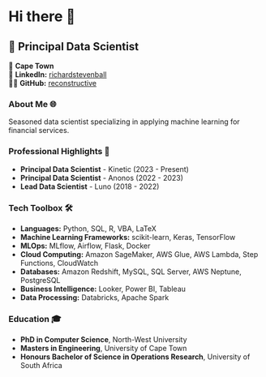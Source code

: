 # Hi there 👋

## 🚀 Principal Data Scientist

📍 **Cape Town**  
🔗 **LinkedIn:** [richardstevenball](https://linkedin.com/in/richardstevenball)  
👨‍💻 **GitHub:** [reconstructive](https://github.com/reconstructive)

### About Me 🌐
Seasoned data scientist specializing in applying machine learning for financial services. 

### Professional Highlights 🌟
- **Principal Data Scientist** - Kinetic (2023 - Present)
- **Principal Data Scientist** - Anonos (2022 - 2023)
- **Lead Data Scientist** - Luno (2018 - 2022)

### Tech Toolbox 🛠️
- **Languages:** Python, SQL, R, VBA, LaTeX
- **Machine Learning Frameworks:** scikit-learn, Keras, TensorFlow
- **MLOps:** MLflow, Airflow, Flask, Docker
- **Cloud Computing:** Amazon SageMaker, AWS Glue, AWS Lambda, Step Functions, CloudWatch
- **Databases:** Amazon Redshift, MySQL, SQL Server, AWS Neptune, PostgreSQL
- **Business Intelligence:** Looker, Power BI, Tableau
- **Data Processing:** Databricks, Apache Spark

### Education 🎓
- **PhD in Computer Science**, North-West University
- **Masters in Engineering**, University of Cape Town
- **Honours Bachelor of Science in Operations Research**, University of South Africa
